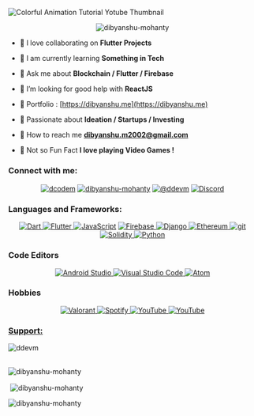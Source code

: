 <!-- <h1 align="center">Hola , I am Dibyanshu Mohanty</h1>
<h3 align="center"> You Friendly Neighbourhood Developer ✅</h3> -->

 ![Colorful Animation Tutorial Yotube Thumbnail](https://user-images.githubusercontent.com/72657275/173875165-5e51f29d-217b-44f0-9f59-e44b13bb0ce6.gif)

<p align="center"> <img src="https://komarev.com/ghpvc/?username=dibyanshu-mohanty&label=Profile%20views&color=0e75b6&style=flat" alt="dibyanshu-mohanty" /> </p>

- 🚩 I love collaborating on **Flutter Projects**

- 🚩 I am currently learning **Something in Tech**

- 🚩 Ask me about **Blockchain / Flutter / Firebase** 

- 🚩 I’m looking for good help with **ReactJS**

- 🚩 Portfolio : [https://dibyanshu.me](https://dibyanshu.me)

- 🚩 Passionate about **Ideation / Startups / Investing**

- 🚩 How to reach me **dibyanshu.m2002@gmail.com**

- 🚩 Not so Fun Fact **I love playing Video Games !**

<h3 align="left">Connect with me:</h3>
<p align="center">
<a href="https://twitter.com/dcodem" target="blank"><img align="center" src="https://img.shields.io/badge/Twitter-1DA1F2?style=for-the-badge&logo=twitter&logoColor=white" alt="dcodem"/></a> <a href="https://linkedin.com/in/dibyanshu-mohanty" target="blank"><img align="center" src="https://img.shields.io/badge/LinkedIn-0077B5?style=for-the-badge&logo=linkedin&logoColor=white" alt="dibyanshu-mohanty"/></a> <a href="https://medium.com/@ddevm" target="blank"><img align="center" src="https://img.shields.io/badge/Medium-12100E?style=for-the-badge&logo=medium&logoColor=white" alt="@ddevm"/></a> <a href="https://discordapp.com/users/743505078094397522" target="blank"><img align="center" src="https://img.shields.io/badge/Discord-7289DA?style=for-the-badge&logo=discord&logoColor=white" alt="Discord"/></a>
</p>

<h3 align="left">Languages and Frameworks:</h3>
<p align="center"><a href="https://dart.dev/" target="_blank" rel="noreferrer"><img src="https://img.shields.io/badge/Dart-0175C2?style=for-the-badge&logo=dart&logoColor=white" alt="Dart"/> </a><a href="https://flutter.dev" target="_blank" rel="noreferrer"> <img src="https://img.shields.io/badge/Flutter-02569B?style=for-the-badge&logo=flutter&logoColor=white" alt="Flutter"/> </a> <a href="https://www.w3schools.com/js/" target="_blank" rel="noreferrer"> <img src="https://img.shields.io/badge/JavaScript-323330?style=for-the-badge&logo=javascript&logoColor=F7DF1E" alt="JavaScript"/></a> <a href="https://firebase.google.com" target="_blank" rel="noreferrer"> <img src="https://img.shields.io/badge/firebase-ffca28?style=for-the-badge&logo=firebase&logoColor=black" alt="Firebase"/> </a> <a href="https://www.djangoproject.com/" target="_blank" rel="noreferrer"> <img src="https://img.shields.io/badge/Django-092E20?style=for-the-badge&logo=django&logoColor=green" alt="Django"/> </a> <a href="https://ethereum.org/en/dapps/" target="_blank" rel="noreferrer"> <img src="https://img.shields.io/badge/Ethereum-3C3C3D?style=for-the-badge&logo=Ethereum&logoColor=white" alt="Ethereum"/> </a> <a href="https://git-scm.com/" target="_blank" rel="noreferrer"> <img src="https://img.shields.io/badge/GIT-E44C30?style=for-the-badge&logo=git&logoColor=white" alt="git"/> </a> <a href="https://docs.soliditylang.org/en/v0.8.11/" target="_blank" rel="noreferrer"> <img src="https://img.shields.io/badge/Solidity-e6e6e6?style=for-the-badge&logo=solidity&logoColor=black" alt="Solidity"/> </a> <a href="https://www.python.org/" target="_blank" rel="noreferrer"> <img src="https://img.shields.io/badge/Python-FFD43B?style=for-the-badge&logo=python&logoColor=darkgreen" alt="Python"/> </a></p>

<h3 align = "left"> Code Editors </h3>
<p align = "center" >
<a href = "https://developer.android.com/studio" target = "_blank" rel="noreferrer"> <img src ="https://img.shields.io/badge/Android_Studio-3DDC84?style=for-the-badge&logo=android-studio&logoColor=white" alt="Android Studio"></a><a href = "https://code.visualstudio.com/" target = "_blank" rel="noreferrer"> <img src ="https://img.shields.io/badge/Visual_Studio_Code-0078D4?style=for-the-badge&logo=visual%20studio%20code&logoColor=white" alt="Visual Studio Code"></a><a href = "https://atom.io/" target = "_blank" rel="noreferrer"> <img src ="https://img.shields.io/badge/Atom-66595C?style=for-the-badge&logo=Atom&logoColor=white" alt="Atom"></a>
</p>

<h3 align = "left"> Hobbies</h3>
<p align = "center" >
<a href = "https://playvalorant.com/en-us/" target = "_blank" rel="noreferrer"> <img src ="https://img.shields.io/badge/Riot_Games-D32936?style=for-the-badge&logo=riot-games&logoColor=white" alt="Valorant"></a><a href = "https://www.spotify.com/" target = "_blank" rel="noreferrer"> <img src ="https://img.shields.io/badge/Spotify-1ED760?&style=for-the-badge&logo=spotify&logoColor=white" alt="Spotify"></a><a href = "https://youtube.com" target = "_blank" rel="noreferrer"> <img src ="https://img.shields.io/badge/YouTube-FF0000?style=for-the-badge&logo=youtube&logoColor=white" alt="YouTube"></a><a href = "https://coindcx.com/" target = "_blank" rel="noreferrer"> <img src ="https://img.shields.io/badge/Binance-FCD535?style=for-the-badge&logo=binance&logoColor=white" alt="YouTube"></a><a href = "https://udemy.com" target = "_blank" rel="noreferrer">
</p>

<h3 align="left">Support:</h3>
<p><a href="https://www.buymeacoffee.com/ddevm"> <img align="left" src="https://img.shields.io/badge/Buy_Me_A_Coffee-FFDD00?style=for-the-badge&logo=buy-me-a-coffee&logoColor=black" alt="ddevm" /></a></p>

<br><br>
<p><img align="center" src="https://github-readme-streak-stats.herokuapp.com/?user=dibyanshu-mohanty" alt="dibyanshu-mohanty" /></p>

<p>&nbsp;<img align="center" src="https://github-readme-stats.vercel.app/api?username=dibyanshu-mohanty&show_icons=true&locale=en" alt="dibyanshu-mohanty" /></p>

<p><img align="center" src="https://github-readme-stats.vercel.app/api/top-langs/?username=dibyanshu-mohanty" alt="dibyanshu-mohanty" /></p>
